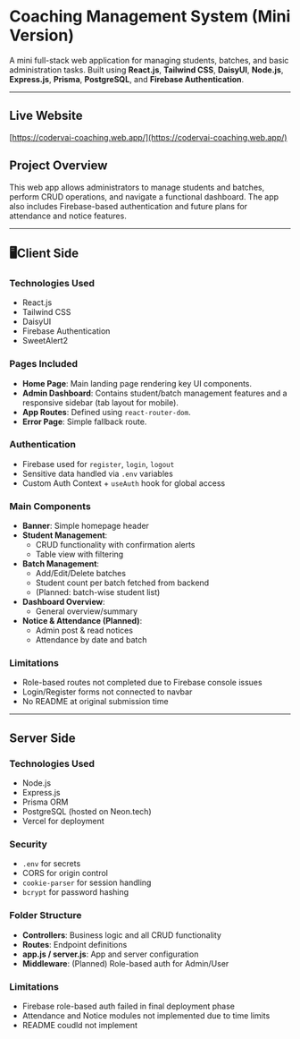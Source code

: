 # Coaching Management System (Mini Version)

A mini full-stack web application for managing students, batches, and basic administration tasks. Built using **React.js**, **Tailwind CSS**, **DaisyUI**, **Node.js**, **Express.js**, **Prisma**, **PostgreSQL**, and **Firebase Authentication**.

---

##  Live Website
 [https://codervai-coaching.web.app/](https://codervai-coaching.web.app/)


## Project Overview
This web app allows administrators to manage students and batches, perform CRUD operations, and navigate a functional dashboard. The app also includes Firebase-based authentication and future plans for attendance and notice features.

---

## 🖥Client Side
###  Technologies Used
- React.js
- Tailwind CSS
- DaisyUI
- Firebase Authentication
- SweetAlert2

###  Pages Included
- **Home Page**: Main landing page rendering key UI components.
- **Admin Dashboard**: Contains student/batch management features and a responsive sidebar (tab layout for mobile).
- **App Routes**: Defined using `react-router-dom`.
- **Error Page**: Simple fallback route.

###  Authentication
- Firebase used for `register`, `login`, `logout`
- Sensitive data handled via `.env` variables
- Custom Auth Context + `useAuth` hook for global access

###  Main Components
- **Banner**: Simple homepage header
- **Student Management**:
  - CRUD functionality with confirmation alerts
  - Table view with filtering
- **Batch Management**:
  - Add/Edit/Delete batches
  - Student count per batch fetched from backend
  - (Planned: batch-wise student list)
- **Dashboard Overview**:
  - General overview/summary
- **Notice & Attendance (Planned)**:
  - Admin post & read notices
  - Attendance by date and batch

###  Limitations
- Role-based routes not completed due to Firebase console issues
- Login/Register forms not connected to navbar
- No README at original submission time

---

##  Server Side
###  Technologies Used
- Node.js
- Express.js
- Prisma ORM
- PostgreSQL (hosted on Neon.tech)
- Vercel for deployment

###  Security
- `.env` for secrets
- CORS for origin control
- `cookie-parser` for session handling
- `bcrypt` for password hashing

###  Folder Structure
- **Controllers**: Business logic and all CRUD functionality
- **Routes**: Endpoint definitions
- **app.js / server.js**: App and server configuration
- **Middleware**: (Planned) Role-based auth for Admin/User

###  Limitations
- Firebase role-based auth failed in final deployment phase
- Attendance and Notice modules not implemented due to time limits
- README coudld not implement



